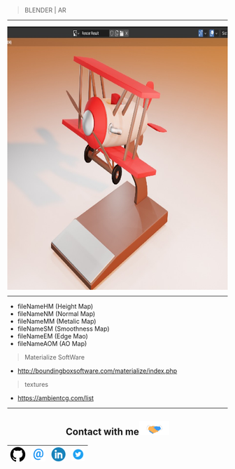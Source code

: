 > BLENDER | AR
---

<div align="center">
    <a href="personal logo"><img src="https://github.com/ricardo1470/Blender/blob/main/Images/69cbbeaa-31d6-436f-850c-5970b8748f63.jpg" align="middle" width="600" height="600"></a>
</div>

---
* fileNameHM (Height Map)
* fileNameNM (Normal Map)
* fileNameMM (Metalic Map)
* fileNameSM (Smoothness Map)
* fileNameEM (Edge Mao)
* fileNameAOM (AO Map)

> Materialize SoftWare
* http://boundingboxsoftware.com/materialize/index.php

> textures
* https://ambientcg.com/list
---

<div align="center">

<h2>
    Contact with me<img src="https://github.com/ricardo1470/ricardo1470/blob/master/img/Handshake.gif" height="32px">
</h2>

| [<img src="https://github.com/ricardo1470/ricardo1470/blob/master/img/GitHub.png" alt="Github logo" width="34">](https://github.com/ricardo1470/README/blob/master/README.md) | [<img src="https://github.com/ricardo1470/ricardo1470/blob/master/img/email.png" alt="email logo" height="32">](mailto:ricardo.alfonso.camayo@gmail.com) | [<img src="https://github.com/ricardo1470/ricardo1470/blob/master/img/linkedin-icon.png" alt="Linkedin Logo" width="32">](https://www.linkedin.com/in/ricardo-alfonso-camayo/) | [<img src="https://github.com/ricardo1470/ricardo1470/blob/master/img/twitter.png" alt="Twitter Logo" width="30">](https://twitter.com/RICARDO1470) |
|:---:|:---:|:---:|:---:|